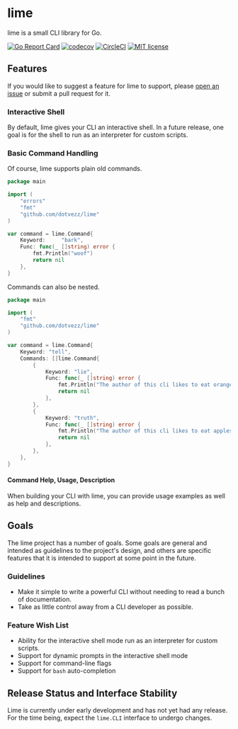 # lime
lime is a small CLI library for Go.

[![Go Report Card](https://goreportcard.com/badge/github.com/dotvezz/lime)](https://goreportcard.com/report/github.com/dotvezz/lime)
[![codecov](https://codecov.io/gh/dotvezz/lime/branch/master/graph/badge.svg)](https://codecov.io/gh/dotvezz/lime)
[![CircleCI](https://circleci.com/gh/dotvezz/lime/tree/master.svg?style=svg)](https://circleci.com/gh/dotvezz/lime/tree/master)
[![MIT license](https://img.shields.io/badge/license-MIT-brightgreen.svg)](https://opensource.org/licenses/MIT)

## Features

If you would like to suggest a feature for lime to support, please [open an issue](https://github.com/dotvezz/lime/issues) or submit a pull request for it.

### Interactive Shell

By default, lime gives your CLI an interactive shell. In a future release, one goal is for the shell to run as an interpreter for custom scripts.

### Basic Command Handling

Of course, lime supports plain old commands.

```go
package main

import (
	"errors"
	"fmt"
	"github.com/dotvezz/lime"
)

var command = lime.Command{
    Keyword:     "bark",
    Func: func(_ []string) error {
        fmt.Println("woof")
        return nil
    },
}
```

Commands can also be nested.

```go
package main

import (
	"fmt"
	"github.com/dotvezz/lime"
)

var command = lime.Command{
	Keyword: "tell",
	Commands: []lime.Command{
		{
			Keyword: "lie",
			Func: func(_ []string) error {
				fmt.Println("The author of this cli likes to eat oranges.")
				return nil
			},
		},
		{
			Keyword: "truth",
			Func: func(_ []string) error {
				fmt.Println("The author of this cli likes to eat apples.")
				return nil
			},
		},
	},
}
```

#### Command Help, Usage, Description

When building your CLI with lime, you can provide usage examples as well as help and descriptions.

## Goals

The lime project has a number of goals. Some goals are general and intended as guidelines to the project's design, and others are specific features that it is intended to support at some point in the future.

### Guidelines

- Make it simple to write a powerful CLI without needing to read a bunch of documentation.
- Take as little control away from a CLI developer as possible.

### Feature Wish List

- Ability for the interactive shell mode run as an interpreter for custom scripts.
- Support for dynamic prompts in the interactive shell mode
- Support for command-line flags
- Support for `bash` auto-completion

## Release Status and Interface Stability

Lime is currently under early development and has not yet had any release. For the time being,
expect the `lime.CLI` interface to undergo changes.
